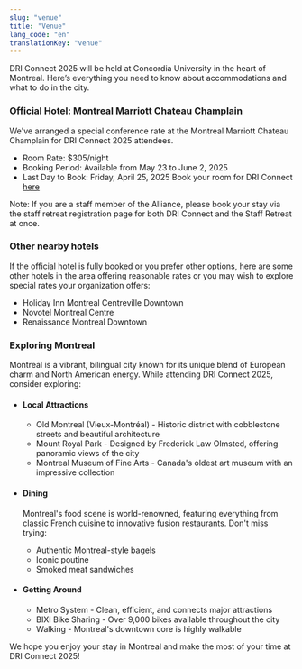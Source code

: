 ```yaml
---
slug: "venue"
title: "Venue"
lang_code: "en"
translationKey: "venue"
---
```


DRI Connect 2025 will be held at Concordia University in the heart of Montreal. Here’s everything you need to know about accommodations and what to do in the city. 

 

### Official Hotel: Montreal Marriott Chateau Champlain 

We've arranged a special conference rate at the Montreal Marriott Chateau Champlain for DRI Connect 2025 attendees. 

  * Room Rate: $305/night 
  * Booking Period: Available from May 23 to June 2, 2025 
  * Last Day to Book: Friday, April 25, 2025 
Book your room for DRI Connect <a href="https://www.marriott.com/event-reservations/reservation-link.mi?id=1738986767218&key=GRP&guestreslink2=true&app=resvlink" target="_blank">here</a>

Note: If you are a staff member of the Alliance, please book your stay via the staff retreat registration page for both DRI Connect and the Staff Retreat at once.  

 

### Other nearby hotels 

If the official hotel is fully booked or you prefer other options, here are some other hotels in the area offering reasonable rates or you may wish to explore special rates your organization offers: 

  * Holiday Inn Montreal Centreville Downtown 
  * Novotel Montreal Centre 
  * Renaissance Montreal Downtown 
 

### Exploring Montreal 
Montreal is a vibrant, bilingual city known for its unique blend of European charm and North American energy. While attending DRI Connect 2025, consider exploring: 
 

* #### Local Attractions 
   * Old Montreal (Vieux-Montréal) - Historic district with cobblestone streets and beautiful architecture 
   * Mount Royal Park - Designed by Frederick Law Olmsted, offering panoramic views of the city 
   * Montreal Museum of Fine Arts - Canada's oldest art museum with an impressive collection 



* #### Dining 
  Montreal's food scene is world-renowned, featuring everything from classic French cuisine to innovative fusion restaurants. Don't miss trying: 
    * Authentic Montreal-style bagels 
    * Iconic poutine 
    * Smoked meat sandwiches 


* #### Getting Around 
   * Metro System - Clean, efficient, and connects major attractions 
   * BIXI Bike Sharing - Over 9,000 bikes available throughout the city 
   * Walking - Montreal's downtown core is highly walkable 

 
We hope you enjoy your stay in Montreal and make the most of your time at DRI Connect 2025! 
 

<!--

The Halifax Convention Centre is located at [1675 Argyle Street, Halifax](https://maps.app.goo.gl/QTG9JZWzJoicKHEF7).
Please ensure you arrive about 15 minutes before the start on Day 1 to ensure you have time to check-in at Registration
and find a seat.

DRI Connect will take place on the Convention Hall Level. Most of our program will take place in Plenary/Main Room C4.
Look for the digital screens casting program schedules throughout the space and signage at meeting room entrances to
direct you.

<img src="/map.png" class="w-100" alt="Venue Map" title="Venue Map" />

## Parking

For those driving / commuting to DRI Connect, parking is available in the Nova Centre with entry on Grafton Street. In addition to the onsite paid Parkade there are several major paid Parkades within proximity of the Centre. Click here for more information on [Where to Park in Halifax](https://downtownhalifax.ca/parking).

## Gathering with ACENET

There will be an informal gathering the evening of Sunday, May 26, for locals and those just arriving in town. Make your
travel plans accordingly and drop by to meet up with colleagues and friends, both old and new.

## What to do in Halifax

When not attending DRI Connect, there is plenty to see and do in Halifax!

Some suggestions include:

* Walking the beautiful Halifax waterfront
* Taking a stroll through the Public Gardens, or a jog in Point Pleasant Park
* Visiting the many wonderful museums and galleries, including the Museum of the Atlantic, Canadian Museum of Immigration at Pier 21 and the Art Gallery of Nova Scotia
* Taking a tour of the Keith’s Brewery, or the Halifax Citadel National Historic Site
* Touring the city from the streets and the sea by jumping on the Harbour Hopper 
* Visiting the cafes and shops on Agricola and Kaye Streets, in Halifax’s North End

There is no shortage of things to do in Halifax. For more information, visit the local tourism website: [click here](https://www.novascotia.com/trip-ideas/stories/perfect-one-three-day-halifax-itinerary).

-->